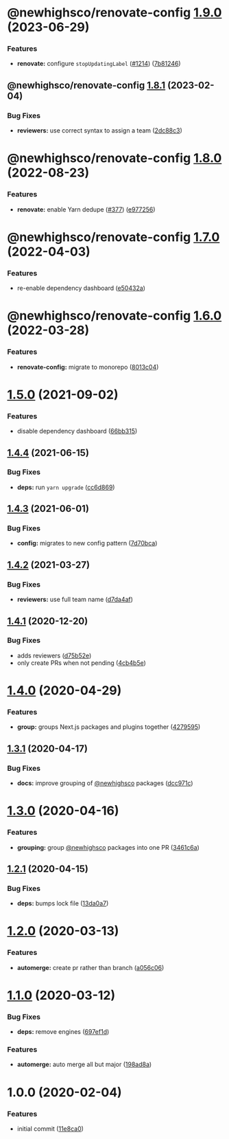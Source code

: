 # @newhighsco/renovate-config [1.9.0](https://github.com/newhighsco/config/compare/@newhighsco/renovate-config@1.8.1...@newhighsco/renovate-config@1.9.0) (2023-06-29)


### Features

* **renovate:** configure `stopUpdatingLabel` ([#1214](https://github.com/newhighsco/config/issues/1214)) ([7b81246](https://github.com/newhighsco/config/commit/7b812465aedf9a37cf02f32014accb327f21321a))

## @newhighsco/renovate-config [1.8.1](https://github.com/newhighsco/config/compare/@newhighsco/renovate-config@1.8.0...@newhighsco/renovate-config@1.8.1) (2023-02-04)


### Bug Fixes

* **reviewers:** use correct syntax to assign a team ([2dc88c3](https://github.com/newhighsco/config/commit/2dc88c3535310229baa3fc0aa92ebbaa50d365c7))

# @newhighsco/renovate-config [1.8.0](https://github.com/newhighsco/config/compare/@newhighsco/renovate-config@1.7.0...@newhighsco/renovate-config@1.8.0) (2022-08-23)


### Features

* **renovate:** enable Yarn dedupe ([#377](https://github.com/newhighsco/config/issues/377)) ([e977256](https://github.com/newhighsco/config/commit/e977256173531c1e190d0f9a463c6d5f06f1ae3d))

# @newhighsco/renovate-config [1.7.0](https://github.com/newhighsco/config/compare/@newhighsco/renovate-config@1.6.0...@newhighsco/renovate-config@1.7.0) (2022-04-03)


### Features

* re-enable dependency dashboard ([e50432a](https://github.com/newhighsco/config/commit/e50432ac8c8c594f539140799f6771ffacad03af))

# @newhighsco/renovate-config [1.6.0](https://github.com/newhighsco/config/compare/@newhighsco/renovate-config@1.5.0...@newhighsco/renovate-config@1.6.0) (2022-03-28)


### Features

* **renovate-config:** migrate to monorepo ([8013c04](https://github.com/newhighsco/config/commit/8013c04620f219433ab4f5c7489c86923c95e92c))

# [1.5.0](https://github.com/newhighsco/renovate-config/compare/v1.4.4...v1.5.0) (2021-09-02)


### Features

* disable dependency dashboard ([66bb315](https://github.com/newhighsco/renovate-config/commit/66bb31536994d54be2a6d597537550f8d25acf9b))

## [1.4.4](https://github.com/newhighsco/renovate-config/compare/v1.4.3...v1.4.4) (2021-06-15)


### Bug Fixes

* **deps:** run `yarn upgrade` ([cc6d869](https://github.com/newhighsco/renovate-config/commit/cc6d8699d3eed4051ca988ceea8f97ba82b6017d))

## [1.4.3](https://github.com/newhighsco/renovate-config/compare/v1.4.2...v1.4.3) (2021-06-01)


### Bug Fixes

* **config:** migrates to new config pattern ([7d70bca](https://github.com/newhighsco/renovate-config/commit/7d70bcaabe3d7bb8bb9cebfce0b2ea3ccc94d902))

## [1.4.2](https://github.com/newhighsco/renovate-config/compare/v1.4.1...v1.4.2) (2021-03-27)


### Bug Fixes

* **reviewers:** use full team name ([d7da4af](https://github.com/newhighsco/renovate-config/commit/d7da4af80a50630eb150e6a367fbd5cbfe4fed36))

## [1.4.1](https://github.com/newhighsco/renovate-config/compare/v1.4.0...v1.4.1) (2020-12-20)


### Bug Fixes

* adds reviewers ([d75b52e](https://github.com/newhighsco/renovate-config/commit/d75b52ee832df891fdc5c6faa84ab1190963e63e))
* only create PRs when not pending ([4cb4b5e](https://github.com/newhighsco/renovate-config/commit/4cb4b5e0cffd6d9f66fab09ff71348e35cc982fe))

# [1.4.0](https://github.com/newhighsco/renovate-config/compare/v1.3.1...v1.4.0) (2020-04-29)


### Features

* **group:** groups Next.js packages and plugins together ([4279595](https://github.com/newhighsco/renovate-config/commit/427959507b27491d9772c869b6d161b051a2b538))

## [1.3.1](https://github.com/newhighsco/renovate-config/compare/v1.3.0...v1.3.1) (2020-04-17)


### Bug Fixes

* **docs:** improve grouping of [@newhighsco](https://github.com/newhighsco) packages ([dcc971c](https://github.com/newhighsco/renovate-config/commit/dcc971cbcd64e3594aaa2c9312d2b8fd4ff1fb3f))

# [1.3.0](https://github.com/newhighsco/renovate-config/compare/v1.2.1...v1.3.0) (2020-04-16)


### Features

* **grouping:** group [@newhighsco](https://github.com/newhighsco) packages into one PR ([3461c6a](https://github.com/newhighsco/renovate-config/commit/3461c6ab6489f6e2da3a1b16a5aaccedf00aa589))

## [1.2.1](https://github.com/newhighsco/renovate-config/compare/v1.2.0...v1.2.1) (2020-04-15)


### Bug Fixes

* **deps:** bumps lock file ([13da0a7](https://github.com/newhighsco/renovate-config/commit/13da0a7d00a624a143d0b9ebc9bb47b7a04eaa4b))

# [1.2.0](https://github.com/newhighsco/renovate-config/compare/v1.1.0...v1.2.0) (2020-03-13)


### Features

* **automerge:** create pr rather than branch ([a056c06](https://github.com/newhighsco/renovate-config/commit/a056c064a7492ad52f21cf1f125e87ec07e58c0e))

# [1.1.0](https://github.com/newhighsco/renovate-config/compare/v1.0.0...v1.1.0) (2020-03-12)


### Bug Fixes

* **deps:** remove engines ([697ef1d](https://github.com/newhighsco/renovate-config/commit/697ef1d4a9c64adf619cd4d3de4c49f8a8ad3996))


### Features

* **automerge:** auto merge all but major ([198ad8a](https://github.com/newhighsco/renovate-config/commit/198ad8af1b6a400872d53d4a736a2ec13de6acfe))

# 1.0.0 (2020-02-04)


### Features

* initial commit ([11e8ca0](https://github.com/newhighsco/renovate-config/commit/11e8ca09a679d9137a29f7d2cbfbc53908d66e01))
